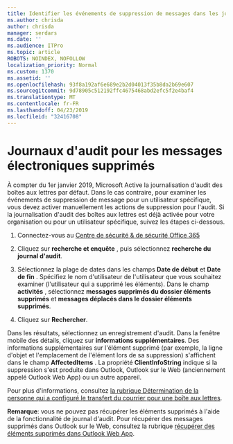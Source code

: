 ```yaml
---
title: Identifier les événements de suppression de messages dans les journaux d'audit
ms.author: chrisda
author: chrisda
manager: serdars
ms.date: ''
ms.audience: ITPro
ms.topic: article
ROBOTS: NOINDEX, NOFOLLOW
localization_priority: Normal
ms.custom: 1370
ms.assetid: ''
ms.openlocfilehash: 93f8a192af6e689e2b2d04013f35b8da2b69e607
ms.sourcegitcommit: 9d78905c512192ffc4675468abd2efc5f2e4baf4
ms.translationtype: MT
ms.contentlocale: fr-FR
ms.lasthandoff: 04/23/2019
ms.locfileid: "32416708"
---
```

# <a name="audit-logs-for-deleted-email-messages"></a>Journaux d'audit pour les messages électroniques supprimés

À compter du 1er janvier 2019, Microsoft Active la journalisation d'audit des boîtes aux lettres par défaut. Dans le cas contraire, pour examiner les événements de suppression de message pour un utilisateur spécifique, vous devez activer manuellement les actions de suppression pour l'audit. Si la journalisation d'audit des boîtes aux lettres est déjà activée pour votre organisation ou pour un utilisateur spécifique, suivez les étapes ci-dessous.

1. Connectez-vous au [Centre de sécurité & de sécurité Office 365](https://protection.office.com/)

2. Cliquez sur **recherche et enquête** , puis sélectionnez **recherche du journal d'audit**.

3. Sélectionnez la plage de dates dans les champs **Date de début** et **Date de fin** . Spécifiez le nom d'utilisateur de l'utilisateur que vous souhaitez examiner (l'utilisateur qui a supprimé les éléments). Dans le champ **activités** , sélectionnez **messages supprimés du dossier éléments supprimés** et **messages déplacés dans le dossier éléments supprimés**.

4. Cliquez sur **Rechercher**.

Dans les résultats, sélectionnez un enregistrement d'audit. Dans la fenêtre mobile des détails, cliquez sur **informations supplémentaires**. Des informations supplémentaires sur l'élément supprimé (par exemple, la ligne d'objet et l'emplacement de l'élément lors de sa suppression) s'affichent dans le champ **AffectedItems** . La propriété **ClientInfoString** indique si la suppression s'est produite dans Outlook, Outlook sur le Web (anciennement appelé Outlook Web App) ou un autre appareil.

Pour plus d'informations, consultez [la rubrique Détermination de la personne qui a configuré le transfert du courrier pour une boîte aux lettres](https://docs.microsoft.com/office365/securitycompliance/auditing-troubleshooting-scenarios#determining-if-a-user-deleted-email-items).

**Remarque**: vous ne pouvez pas récupérer les éléments supprimés à l'aide de la fonctionnalité de journal d'audit. Pour récupérer des messages supprimés dans Outlook sur le Web, consultez la rubrique [récupérer des éléments supprimés dans Outlook Web App](https://support.office.com/article/C3D8FC15-EEEF-4F1C-81DF-E27964B7EDD4).
